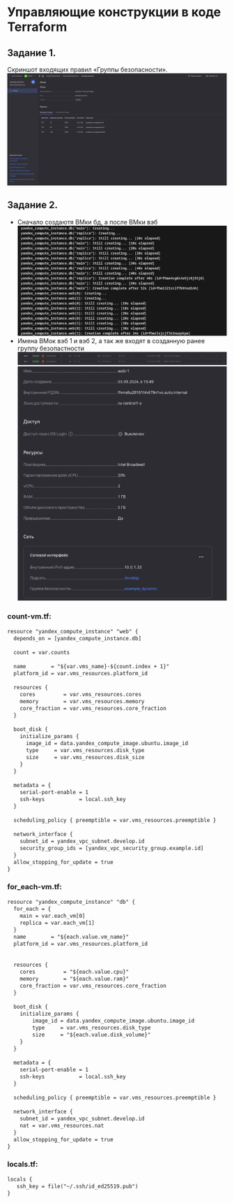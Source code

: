 # Управляющие конструкции в коде Terraform

## Задание 1.
Скриншот входящих правил «Группы безопасности».
![alt text](image.png)

## Задание 2.
- Сначало создаютя ВМки бд, а после ВМки вэб
![alt text](image-1.png)
- Имена ВМок вэб 1 и вэб 2, а так же входят в созданную ранее группу безопастности 
![alt text](image-2.png)
![alt text](image-3.png)

### count-vm.tf:
```
resource "yandex_compute_instance" "web" {
  depends_on = [yandex_compute_instance.db]

  count = var.counts

  name        = "${var.vms_name}-${count.index + 1}"
  platform_id = var.vms_resources.platform_id

  resources {
    cores         = var.vms_resources.cores
    memory        = var.vms_resources.memory
    core_fraction = var.vms_resources.core_fraction
  }

  boot_disk {
    initialize_params {
      image_id = data.yandex_compute_image.ubuntu.image_id
      type     = var.vms_resources.disk_type
      size     = var.vms_resources.disk_size
    }
  }

  metadata = {
    serial-port-enable = 1
    ssh-keys           = local.ssh_key
  }

  scheduling_policy { preemptible = var.vms_resources.preemptible }

  network_interface {
    subnet_id = yandex_vpc_subnet.develop.id
    security_group_ids = [yandex_vpc_security_group.example.id]
  }
  allow_stopping_for_update = true
}
```
### for_each-vm.tf:

```
resource "yandex_compute_instance" "db" {
  for_each = {
    main = var.each_vm[0]
    replica = var.each_vm[1]
  }
  name        = "${each.value.vm_name}"
  platform_id = var.vms_resources.platform_id


  resources {
    cores         = "${each.value.cpu}"
    memory        = "${each.value.ram}"
    core_fraction = var.vms_resources.core_fraction
  }

  boot_disk {
    initialize_params {
        image_id = data.yandex_compute_image.ubuntu.image_id
        type     = var.vms_resources.disk_type
        size     = "${each.value.disk_volume}"
    }
  }

  metadata = {
    serial-port-enable = 1
    ssh-keys           = local.ssh_key
  }

  scheduling_policy { preemptible = var.vms_resources.preemptible }

  network_interface {
    subnet_id = yandex_vpc_subnet.develop.id
    nat = var.vms_resources.nat
  }
  allow_stopping_for_update = true
}
```
### locals.tf:
```
locals {
   ssh_key = file("~/.ssh/id_ed25519.pub")
}

```